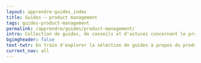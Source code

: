 ```yaml
---
layout: apprendre-guides_index
title: Guides – product management
tags: guides-product-management
permalink: /apprendre/guides/product-management/
intro: Collection de guides, de conseils et d'astuces concernant le product management. Un PM doit savoir quelles fonctionnalités implémenter, ignorer ou améliorer & comment répondre d'une mnanière efficiente aux besoins des utilisateurs. Cette sélection de lectures vous offrent des conseils pour les prises de décisions difficiles et vous guidera étapes par étapes – de la recherche UX jusqu'à la mesure des résultats, en passant par le design et l'implémentation technique. 
bgimgheader: false
text-twtr: En train d'explorer la sélection de guides à propos du product management by @MagDuWebdesign
current_nav: all
---
```

